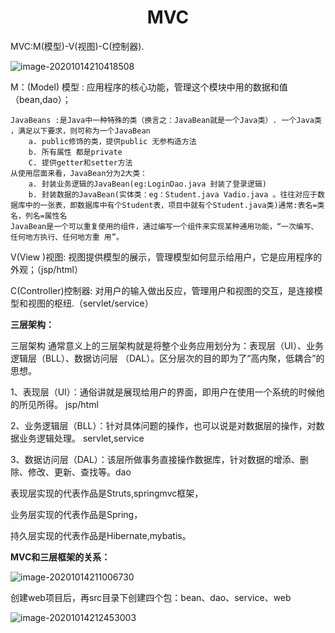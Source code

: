 <h1 align="center">MVC</h1>

MVC:M(模型)-V(视图)-C(控制器).

![image-20201014210418508](F:\开课吧-Java\笔记\图片\9.-26\22.png)

M：(Model) 模型 : 应用程序的核心功能，管理这个模块中用的数据和值（bean,dao）； 

```
JavaBeans :是Java中一种特殊的类（换言之：JavaBean就是一个Java类）. 一个Java类 ，满足以下要求，则可称为一个JavaBean
	a. public修饰的类，提供public 无参构造方法
    b. 所有属性 都是private 
	C. 提供getter和setter方法 
从使用层面来看，JavaBean分为2大类：
	a. 封装业务逻辑的JavaBean(eg:LoginDao.java 封装了登录逻辑) 
	b. 封装数据的JavaBean(实体类：eg：Student.java Vadio.java 。往往对应于数据库中的一张表，即数据库中有个Student表，项目中就有个Student.java类)通常:表名=类名，列名=属性名 
JavaBean是一个可以重复使用的组件，通过编写一个组件来实现某种通用功能，“一次编写、任何地方执行、任何地方重 用”。
```



V(View )视图: 视图提供模型的展示，管理模型如何显示给用户，它是应用程序的外观；（jsp/html） 

C(Controller)控制器: 对用户的输入做出反应，管理用户和视图的交互，是连接模型和视图的枢纽.（servlet/service） 

**三层架构：**

三层架构 通常意义上的三层架构就是将整个业务应用划分为：表现层（UI）、业务逻辑层（BLL）、数据访问层 （DAL）。区分层次的目的即为了“高内聚，低耦合”的思想。 

1、表现层（UI）：通俗讲就是展现给用户的界面，即用户在使用一个系统的时候他的所见所得。 jsp/html 

2、业务逻辑层（BLL）：针对具体问题的操作，也可以说是对数据层的操作，对数据业务逻辑处理。 servlet,service 

3、数据访问层（DAL）：该层所做事务直接操作数据库，针对数据的增添、删除、修改、更新、查找等。dao 

表现层实现的代表作品是Struts,springmvc框架， 

业务层实现的代表作品是Spring， 

持久层实现的代表作品是Hibernate,mybatis。 

**MVC和三层框架的关系：**

![image-20201014211006730](F:\开课吧-Java\笔记\图片\9.-26\23.png)

创建web项目后，再src目录下创建四个包：bean、dao、service、web

![image-20201014212453003](F:\开课吧-Java\笔记\图片\9.-26\24.png)
